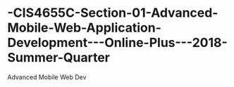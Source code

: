 # -CIS4655C-Section-01-Advanced-Mobile-Web-Application-Development---Online-Plus---2018-Summer-Quarter
Advanced Mobile Web Dev

